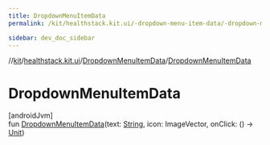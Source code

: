 ```yaml
---
title: DropdownMenuItemData
permalink: /kit/healthstack.kit.ui/-dropdown-menu-item-data/-dropdown-menu-item-data.html

sidebar: dev_doc_sidebar
---
```

//[kit](../../../index.html)/[healthstack.kit.ui](../index.html)/[DropdownMenuItemData](index.html)/[DropdownMenuItemData](-dropdown-menu-item-data.html)



# DropdownMenuItemData



[androidJvm]\
fun [DropdownMenuItemData](-dropdown-menu-item-data.html)(text: [String](https://kotlinlang.org/api/latest/jvm/stdlib/kotlin/-string/index.html), icon: ImageVector, onClick: () -&gt; [Unit](https://kotlinlang.org/api/latest/jvm/stdlib/kotlin/-unit/index.html))




